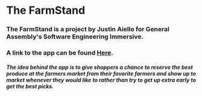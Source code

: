 # The FarmStand
### The FarmStand is a project by Justin Aiello for General Assembly's Software Engineering Immersive.
### A link to the app can be found [Here](https://the-farm-stand.herokuapp.com/).
##### The idea behind the app is to give shoppers a chance to reserve the best produce at the farmers market from their favorite farmers and show up to market whenever they would like to rather than try to get up extra early to get the best picks.
